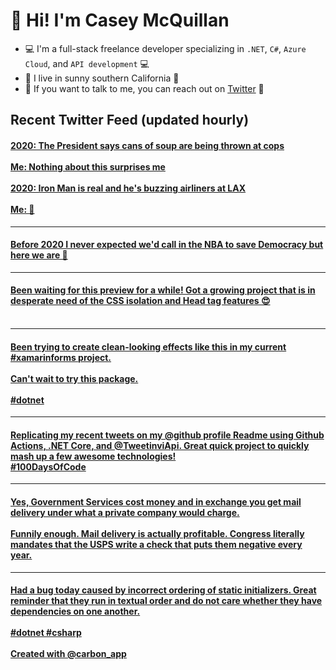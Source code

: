 # 👋 Hi! I'm Casey McQuillan

- 💻 I'm a full-stack freelance developer specializing in `.NET`, `C#`, `Azure Cloud`, and `API development` 💻
- 🌴 I live in sunny southern California 🌴
- 📲 If you want to talk to me, you can reach out on [Twitter](https://twitter.com/QuillCodes) 📲



## Recent Twitter Feed (updated hourly)

<!-- BEGIN TWEETS -->
#### [2020: The President says cans of soup are being thrown at cops<br /><br />Me: Nothing about this surprises me<br /><br />2020: Iron Man is real and he's buzzing airliners at LAX <br /><br />Me: 🤯](https://twitter.com/QuillCodes/status/1301184112380665859)

---


#### [Before 2020 I never expected we'd call in the NBA to save Democracy but here we are 🤷](https://twitter.com/QuillCodes/status/1299403245341736960)

---


#### [Been waiting for this preview for a while! Got a growing project that is in desperate need of the CSS isolation and Head tag features 😍<br /><br />](https://twitter.com/QuillCodes/status/1298383202642354176)

---


#### [Been trying to create clean-looking effects like this in my current #xamarinforms project. <br /><br />Can't wait to try this package.<br /><br />#dotnet](https://twitter.com/QuillCodes/status/1298370812727005185)

---


#### [Replicating my recent tweets on my @github profile Readme using Github Actions, .NET Core, and @TweetinviApi. Great quick project to quickly mash up a few awesome technologies!<br />#100DaysOfCode](https://twitter.com/QuillCodes/status/1296178072077520896)

---


#### [Yes, Government Services cost money and in exchange you get mail delivery under what a private company would charge.<br /><br />Funnily enough. Mail delivery is actually profitable. Congress literally mandates that the USPS write a check that puts them negative every year.](https://twitter.com/QuillCodes/status/1295068257502687235)

---


#### [Had a bug today caused by incorrect ordering of static initializers. Great reminder that they run in textual order and do not care whether they have dependencies on one another. <br /><br />#dotnet #csharp<br /><br />Created with @carbon_app ](https://twitter.com/QuillCodes/status/1292882966629117952)
<!-- END TWEETS -->

<!--
**cmcquillan/cmcquillan** is a ✨ _special_ ✨ repository because its `README.md` (this file) appears on your GitHub profile.

Here are some ideas to get you started:

- 🔭 I’m currently working on ...
- 🌱 I’m currently learning ...
- 👯 I’m looking to collaborate on ...
- 🤔 I’m looking for help with ...
- 💬 Ask me about ...
- 📫 How to reach me: ...
- 😄 Pronouns: ...
- ⚡ Fun fact: ...
-->
